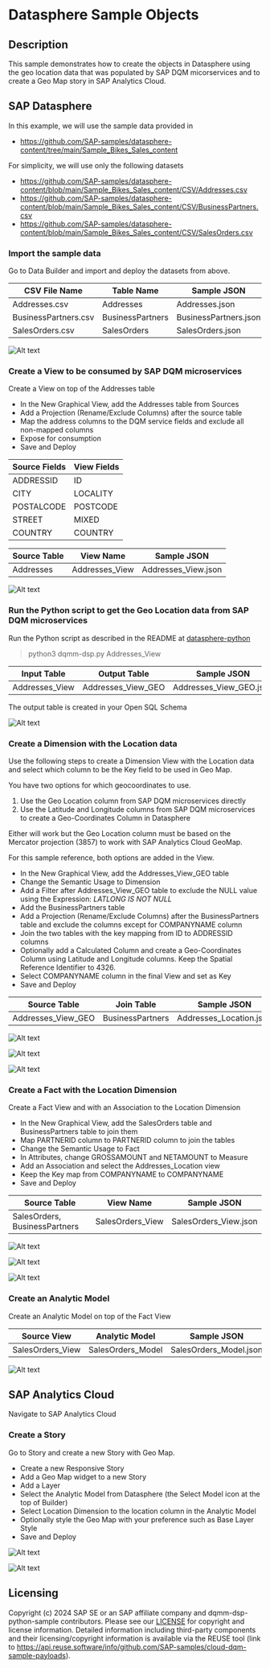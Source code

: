 # Datasphere Sample Objects

## Description
This sample demonstrates how to create the objects in Datasphere using the geo location data that was populated by SAP DQM micorservices and to create a Geo Map story in SAP Analytics Cloud.

## SAP Datasphere

In this example, we will use the sample data provided in
- https://github.com/SAP-samples/datasphere-content/tree/main/Sample_Bikes_Sales_content

For simplicity, we will use only the following datasets
- https://github.com/SAP-samples/datasphere-content/blob/main/Sample_Bikes_Sales_content/CSV/Addresses.csv
- https://github.com/SAP-samples/datasphere-content/blob/main/Sample_Bikes_Sales_content/CSV/BusinessPartners.csv
- https://github.com/SAP-samples/datasphere-content/blob/main/Sample_Bikes_Sales_content/CSV/SalesOrders.csv

### Import the sample data

Go to Data Builder and import and deploy the datasets from above.

| CSV File Name | Table Name | Sample JSON |
| --------- | ----------- | ----------- |
| Addresses.csv | Addresses | Addresses.json |
| BusinessPartners.csv | BusinessPartners | BusinessPartners.json |
| SalesOrders.csv | SalesOrders | SalesOrders.json |

![Alt text](resources/dsp-import-csv.png?raw=true "Import CSV File")

### Create a View to be consumed by SAP DQM microservices

Create a View on top of the Addresses table

- In the New Graphical View, add the Addresses table from Sources
- Add a Projection (Rename/Exclude Columns) after the source table
- Map the address columns to the DQM service fields and exclude all non-mapped columns
- Expose for consumption
- Save and Deploy

| Source Fields | View Fields |
| --------- | ----------- |
| ADDRESSID | ID |
| CITY | LOCALITY |
| POSTALCODE | POSTCODE |
| STREET | MIXED |
| COUNTRY | COUNTRY |

| Source Table | View Name | Sample JSON |
| --------- | ----------- | ----------- |
| Addresses | Addresses_View | Addresses_View.json |

![Alt text](resources/dsp-input-view.png?raw=true "Create a View from Local Table data in Data Builder")

### Run the Python script to get the Geo Location data from SAP DQM microservices

Run the Python script as described in the README at [datasphere-python](../datasphere-python)

> python3 dqmm-dsp.py Addresses_View

| Input Table | Output Table | Sample JSON |
| --------- | ----------- | ----------- |
| Addresses_View | Addresses_View_GEO | Addresses_View_GEO.json |

The output table is created in your Open SQL Schema

![Alt text](resources/dsp-output-table.png?raw=true "Output table created by the Python script in Database Explore")

### Create a Dimension with the Location data

Use the following steps to create a Dimension View with the Location data and select which column to be the Key field to be used in Geo Map.

You have two options for which geocoordinates to use.
1. Use the Geo Location column from SAP DQM microservices directly
2. Use the Latitude and Longitude columns from SAP DQM microservices to create a Geo-Coordinates Column in Datasphere

Either will work but the Geo Location column must be based on the Mercator projection (3857) to work with SAP Analytics Cloud GeoMap.

For this sample reference, both options are added in the View.

- In the New Graphical View, add the Addresses_View_GEO table
- Change the Semantic Usage to Dimension
- Add a Filter after Addresses_View_GEO table to exclude the NULL value using the Expression: *LATLONG IS NOT NULL*
- Add the BusinessPartners table
- Add a Projection (Rename/Exclude Columns) after the BusinessPartners table and exclude the columns except for COMPANYNAME column
- Join the two tables with the key mapping from ID to ADDRESSID columns
- Optionally add a Calculated Column and create a Geo-Coordinates Column using Latitude and Longitude columns. Keep the Spatial Reference Identifier to 4326.
- Select COMPANYNAME column in the final View and set as Key
- Save and Deploy

| Source Table | Join Table | Sample JSON |
| --------- | ----------- | ----------- |
| Addresses_View_GEO | BusinessPartners | Addresses_Location.json |

![Alt text](resources/dsp-dimension-join.png?raw=true "Join two tables")

![Alt text](resources/dsp-dimension-geo-column.png?raw=true "Create a Geo-Coordinates Column")

![Alt text](resources/dsp-dimension-key.png?raw=true "Set a Column as Key")

### Create a Fact with the Location Dimension

Create a Fact View and with an Association to the Location Dimension

- In the New Graphical View, add the SalesOrders table and BusinessPartners table to join them
- Map PARTNERID column to PARTNERID column to join the tables 
- Change the Semantic Usage to Fact
- In Attributes, change GROSSAMOUNT and NETAMOUNT to Measure
- Add an Association and select the Addresses_Location view
- Keep the Key map from COMPANYNAME to COMPANYNAME
- Save and Deploy

| Source Table | View Name | Sample JSON |
| --------- | ----------- | ----------- |
| SalesOrders, BusinessPartners | SalesOrders_View | SalesOrders_View.json |

![Alt text](resources/dsp-fact-join.png?raw=true "Join two tables")

![Alt text](resources/dsp-fact-measure.png?raw=true "Set Attribute as Measure")

![Alt text](resources/dsp-fact-association.png?raw=true "Add an Association to Location Dimension")

### Create an Analytic Model

Create an Analytic Model on top of the Fact View

| Source View | Analytic Model | Sample JSON |
| --------- | ----------- | ----------- |
| SalesOrders_View | SalesOrders_Model | SalesOrders_Model.json |


![Alt text](resources/dsp-analytic-model.png?raw=true "Create an Analytic Model")


## SAP Analytics Cloud

Navigate to SAP Analytics Cloud

### Create a Story

Go to Story and create a new Story with Geo Map.

- Create a new Responsive Story
- Add a Geo Map widget to a new Story
- Add a Layer
- Select the Analytic Model from Datasphere (the Select Model icon at the top of Builder)
- Select Location Dimension to the location column in the Analytic Model
- Optionally style the Geo Map with your preference such as Base Layer Style
- Save and Deploy

![Alt text](resources/sac-story-geomap.png?raw=true "Create a Story with GeoMap")

![Alt text](resources/sac-story-style.png?raw=true "Streets Layer Style in GeoMap")

## Licensing

Copyright (c) 2024 SAP SE or an SAP affiliate company and dqmm-dsp-python-sample contributors. Please see our [LICENSE](LICENSE) for copyright and license information. Detailed information including third-party components and their licensing/copyright information is available via the REUSE tool (link to https://api.reuse.software/info/github.com/SAP-samples/cloud-dqm-sample-payloads).


